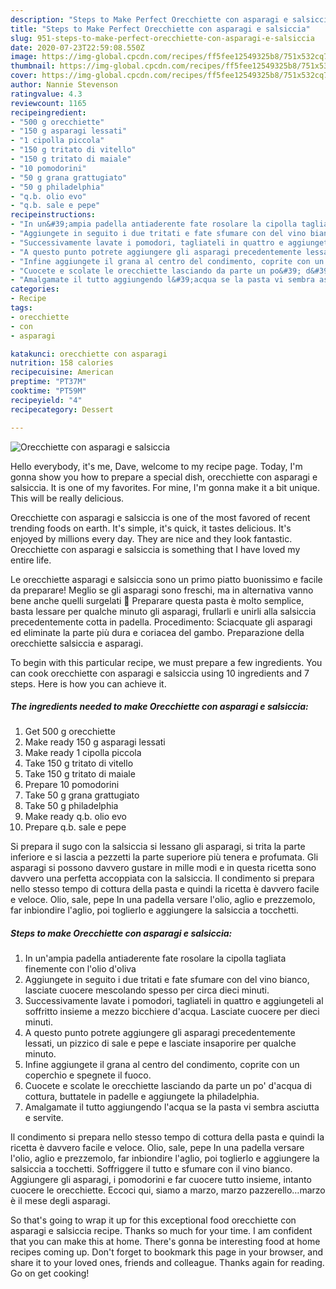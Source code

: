 ```yaml
---
description: "Steps to Make Perfect Orecchiette con asparagi e salsiccia"
title: "Steps to Make Perfect Orecchiette con asparagi e salsiccia"
slug: 951-steps-to-make-perfect-orecchiette-con-asparagi-e-salsiccia
date: 2020-07-23T22:59:08.550Z
image: https://img-global.cpcdn.com/recipes/ff5fee12549325b8/751x532cq70/orecchiette-con-asparagi-e-salsiccia-recipe-main-photo.jpg
thumbnail: https://img-global.cpcdn.com/recipes/ff5fee12549325b8/751x532cq70/orecchiette-con-asparagi-e-salsiccia-recipe-main-photo.jpg
cover: https://img-global.cpcdn.com/recipes/ff5fee12549325b8/751x532cq70/orecchiette-con-asparagi-e-salsiccia-recipe-main-photo.jpg
author: Nannie Stevenson
ratingvalue: 4.3
reviewcount: 1165
recipeingredient:
- "500 g orecchiette"
- "150 g asparagi lessati"
- "1 cipolla piccola"
- "150 g tritato di vitello"
- "150 g tritato di maiale"
- "10 pomodorini"
- "50 g grana grattugiato"
- "50 g philadelphia"
- "q.b. olio evo"
- "q.b. sale e pepe"
recipeinstructions:
- "In un&#39;ampia padella antiaderente fate rosolare la cipolla tagliata finemente con l&#39;olio d&#39;oliva"
- "Aggiungete in seguito i due tritati e fate sfumare con del vino bianco, lasciate cuocere mescolando spesso per circa dieci minuti."
- "Successivamente lavate i pomodori, tagliateli in quattro e aggiungeteli al soffritto insieme a mezzo bicchiere d&#39;acqua. Lasciate cuocere per dieci minuti."
- "A questo punto potrete aggiungere gli asparagi precedentemente lessati, un pizzico di sale e pepe e lasciate insaporire per qualche minuto."
- "Infine aggiungete il grana al centro del condimento, coprite con un coperchio e spegnete il fuoco."
- "Cuocete e scolate le orecchiette lasciando da parte un po&#39; d&#39;acqua di cottura, buttatele in padelle e aggiungete la philadelphia."
- "Amalgamate il tutto aggiungendo l&#39;acqua se la pasta vi sembra asciutta e servite."
categories:
- Recipe
tags:
- orecchiette
- con
- asparagi

katakunci: orecchiette con asparagi 
nutrition: 158 calories
recipecuisine: American
preptime: "PT37M"
cooktime: "PT59M"
recipeyield: "4"
recipecategory: Dessert

---
```



![Orecchiette con asparagi e salsiccia](https://img-global.cpcdn.com/recipes/ff5fee12549325b8/751x532cq70/orecchiette-con-asparagi-e-salsiccia-recipe-main-photo.jpg)

Hello everybody, it's me, Dave, welcome to my recipe page. Today, I'm gonna show you how to prepare a special dish, orecchiette con asparagi e salsiccia. It is one of my favorites. For mine, I'm gonna make it a bit unique. This will be really delicious.

Orecchiette con asparagi e salsiccia is one of the most favored of recent trending foods on earth. It's simple, it's quick, it tastes delicious. It's enjoyed by millions every day. They are nice and they look fantastic. Orecchiette con asparagi e salsiccia is something that I have loved my entire life.

Le orecchiette asparagi e salsiccia sono un primo piatto buonissimo e facile da preparare! Meglio se gli asparagi sono freschi, ma in alternativa vanno bene anche quelli surgelati 🙂 Preparare questa pasta è molto semplice, basta lessare per qualche minuto gli asparagi, frullarli e unirli alla salsiccia precedentemente cotta in padella. Procedimento: Sciacquate gli asparagi ed eliminate la parte più dura e coriacea del gambo. Preparazione della orecchiette salsiccia e asparagi.


To begin with this particular recipe, we must prepare a few ingredients. You can cook orecchiette con asparagi e salsiccia using 10 ingredients and 7 steps. Here is how you can achieve it.

<!--inarticleads1-->

##### The ingredients needed to make Orecchiette con asparagi e salsiccia:

1. Get 500 g orecchiette
1. Make ready 150 g asparagi lessati
1. Make ready 1 cipolla piccola
1. Take 150 g tritato di vitello
1. Take 150 g tritato di maiale
1. Prepare 10 pomodorini
1. Take 50 g grana grattugiato
1. Take 50 g philadelphia
1. Make ready q.b. olio evo
1. Prepare q.b. sale e pepe


Si prepara il sugo con la salsiccia si lessano gli asparagi, si trita la parte inferiore e si lascia a pezzetti la parte superiore più tenera e profumata. Gli asparagi si possono davvero gustare in mille modi e in questa ricetta sono davvero una perfetta accoppiata con la salsiccia. Il condimento si prepara nello stesso tempo di cottura della pasta e quindi la ricetta è davvero facile e veloce. Olio, sale, pepe In una padella versare l&#39;olio, aglio e prezzemolo, far inbiondire l&#39;aglio, poi toglierlo e aggiungere la salsiccia a tocchetti. 

<!--inarticleads2-->

##### Steps to make Orecchiette con asparagi e salsiccia:

1. In un&#39;ampia padella antiaderente fate rosolare la cipolla tagliata finemente con l&#39;olio d&#39;oliva
1. Aggiungete in seguito i due tritati e fate sfumare con del vino bianco, lasciate cuocere mescolando spesso per circa dieci minuti.
1. Successivamente lavate i pomodori, tagliateli in quattro e aggiungeteli al soffritto insieme a mezzo bicchiere d&#39;acqua. Lasciate cuocere per dieci minuti.
1. A questo punto potrete aggiungere gli asparagi precedentemente lessati, un pizzico di sale e pepe e lasciate insaporire per qualche minuto.
1. Infine aggiungete il grana al centro del condimento, coprite con un coperchio e spegnete il fuoco.
1. Cuocete e scolate le orecchiette lasciando da parte un po&#39; d&#39;acqua di cottura, buttatele in padelle e aggiungete la philadelphia.
1. Amalgamate il tutto aggiungendo l&#39;acqua se la pasta vi sembra asciutta e servite.


Il condimento si prepara nello stesso tempo di cottura della pasta e quindi la ricetta è davvero facile e veloce. Olio, sale, pepe In una padella versare l&#39;olio, aglio e prezzemolo, far inbiondire l&#39;aglio, poi toglierlo e aggiungere la salsiccia a tocchetti. Soffriggere il tutto e sfumare con il vino bianco. Aggiungere gli asparagi, i pomodorini e far cuocere tutto insieme, intanto cuocere le orecchiette. Eccoci qui, siamo a marzo, marzo pazzerello…marzo è il mese degli asparagi. 

So that's going to wrap it up for this exceptional food orecchiette con asparagi e salsiccia recipe. Thanks so much for your time. I am confident that you can make this at home. There's gonna be interesting food at home recipes coming up. Don't forget to bookmark this page in your browser, and share it to your loved ones, friends and colleague. Thanks again for reading. Go on get cooking!
